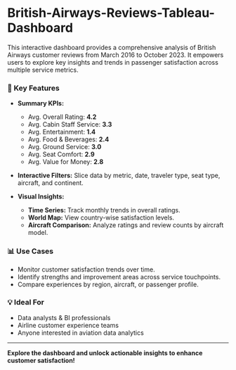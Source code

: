 # British-Airways-Reviews-Tableau-Dashboard

This interactive dashboard provides a comprehensive analysis of British Airways customer reviews from March 2016 to October 2023. It empowers users to explore key insights and trends in passenger satisfaction across multiple service metrics.

### 🚩 Key Features

* **Summary KPIs:**

  * Avg. Overall Rating: **4.2**
  * Avg. Cabin Staff Service: **3.3**
  * Avg. Entertainment: **1.4**
  * Avg. Food & Beverages: **2.4**
  * Avg. Ground Service: **3.0**
  * Avg. Seat Comfort: **2.9**
  * Avg. Value for Money: **2.8**

* **Interactive Filters:**
  Slice data by metric, date, traveler type, seat type, aircraft, and continent.

* **Visual Insights:**

  * **Time Series:** Track monthly trends in overall ratings.
  * **World Map:** View country-wise satisfaction levels.
  * **Aircraft Comparison:** Analyze ratings and review counts by aircraft model.

### 📊 Use Cases

* Monitor customer satisfaction trends over time.
* Identify strengths and improvement areas across service touchpoints.
* Compare experiences by region, aircraft, or passenger profile.

### 💡 Ideal For

* Data analysts & BI professionals
* Airline customer experience teams
* Anyone interested in aviation data analytics

---

**Explore the dashboard and unlock actionable insights to enhance customer satisfaction!**


